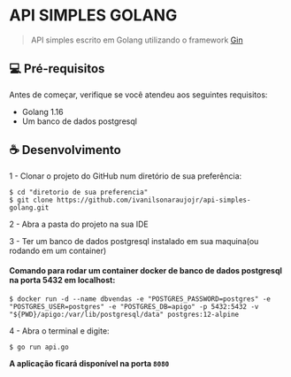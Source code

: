 # API SIMPLES GOLANG
> API simples escrito em Golang utilizando o framework [Gin](https://github.com/gin-gonic/gin)

## 💻 Pré-requisitos
Antes de começar, verifique se você atendeu aos seguintes requisitos:
* Golang 1.16
* Um banco de dados postgresql

## ☕ Desenvolvimento

1 - Clonar o projeto do GitHub num diretório de sua preferência:
```shell
$ cd "diretorio de sua preferencia"
$ git clone https://github.com/ivanilsonaraujojr/api-simples-golang.git
```
2 - Abra a pasta do projeto na sua IDE

3 - Ter um banco de dados postgresql instalado em sua maquina(ou rodando em um container)
#### Comando para rodar um container docker de banco de dados postgresql na porta 5432 em localhost:
```shell
$ docker run -d --name dbvendas -e "POSTGRES_PASSWORD=postgres" -e "POSTGRES_USER=postgres" -e "POSTGRES_DB=apigo" -p 5432:5432 -v "${PWD}/apigo:/var/lib/postgresql/data" postgres:12-alpine
```
4 - Abra o terminal e digite: 
```shell 
$ go run api.go
```
__A aplicação ficará disponível na porta `8080`__